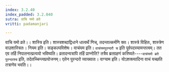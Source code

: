 ```yaml
---
index: 3.2.40
index_padded: 3.2.040
sutra: वाचि यमो व्रते
vritti: padamanjari

---
```

वाचि यमो व्रते।। शास्त्रि इति। शास्त्रशब्दाद्विधाने धात्वर्थे णिच्, तदन्तात्कर्मणि क्तः। शास्त्रे विहितः, शास्त्रेण वाउशास्त्रितः। नियम इति। सङ्कल्पविशेषः। वाचंयम इति। `वाचंयमपुरन्दरौ च` इति पूर्वपदस्यामन्तत्वम्। तत एव तर्हि निपातनात्प्रत्ययो भविष्यति। व्रतादन्यत्रापि तर्हि प्राप्नोति? तत्रैव ब्रतग्रहणं करिष्यते----`वाचंयमो ब्रते पुरन्दरश्च` इति, तदेतच्चिन्त्यप्रयोजनम्। एतेन पुरन्दरो व्याख्यातः।
वाग्याम इति। योऽशक्त्यादिना वाचं यच्छति तत्राणेव भवति।।